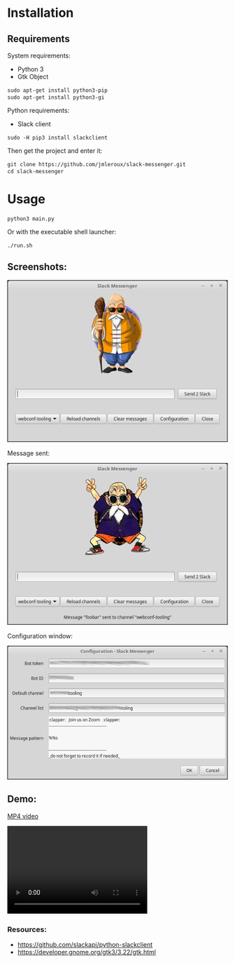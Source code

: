 # Installation

## Requirements

System requirements:

* Python 3
* Gtk Object

```
sudo apt-get install python3-pip
sudo apt-get install python3-gi
```

Python requirements:

* Slack client

```
sudo -H pip3 install slackclient
```

Then get the project and enter it:

```
git clone https://github.com/jmleroux/slack-messenger.git
cd slack-messenger
```

# Usage

```
python3 main.py
```

Or with the executable shell launcher:

```
./run.sh
```

## Screenshots:

![Start](doc/img/start.png)

Message sent:

![Sent](doc/img/sent_to_channel.png)

Configuration window:

![Sent](doc/img/configuration.png)

## Demo:

[MP4 video](doc/demo.mp4)

<video src="doc/demo.mp4" width="320" height="200" controls preload></video>

### Resources:

* https://github.com/slackapi/python-slackclient
* https://developer.gnome.org/gtk3/3.22/gtk.html
